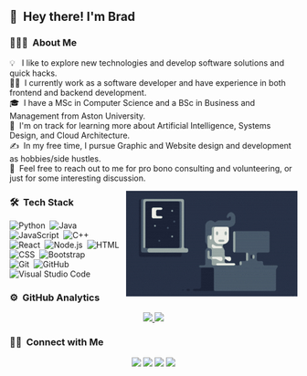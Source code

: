 ## 👋 &nbsp;Hey there! I'm Brad

### 👨🏻‍💻 &nbsp;About Me

💡 &nbsp; I like to explore new technologies and develop software solutions and quick hacks.\
👨‍💻 &nbsp;I currently work as a software developer and have experience in both frontend and backend development.\
🎓 &nbsp;I have a MSc in Computer Science and a BSc in Business and Management from Aston University.\
🌱 &nbsp;I'm on track for learning more about Artificial Intelligence, Systems Design, and Cloud Architecture.\
✍️ &nbsp;In my free time, I pursue Graphic and Website design and development as hobbies/side hustles.\
💬 &nbsp;Feel free to reach out to me for pro bono consulting and volunteering, or just for some interesting discussion.

<img alt="Night Coding" src="https://raw.githubusercontent.com/AVS1508/AVS1508/master/assets/Night-Coding.gif" align="right"/>

### 🛠 &nbsp;Tech Stack

![Python](https://img.shields.io/badge/-Python-333333?style=flat&logo=python)&nbsp;
![Java](https://img.shields.io/badge/-Java-333333?style=flat&logo=Java&logoColor=FFA518)&nbsp;
![JavaScript](https://img.shields.io/badge/-JavaScript-333333?style=flat&logo=javascript)&nbsp;
![C++](https://img.shields.io/badge/-C++-333333?style=flat&logo=C%2B%2B&logoColor=00599C)\
![React](https://img.shields.io/badge/-React-333333?style=flat&logo=react)&nbsp;
![Node.js](https://img.shields.io/badge/-Node.js-333333?style=flat&logo=node.js)&nbsp;
![HTML](https://img.shields.io/badge/-HTML-333333?style=flat&logo=HTML5)&nbsp;
![CSS](https://img.shields.io/badge/-CSS-333333?style=flat&logo=CSS3&logoColor=1572B6)&nbsp;
![Bootstrap](https://img.shields.io/badge/-Bootstrap-333333?style=flat&logo=bootstrap&logoColor=563D7C)\
![Git](https://img.shields.io/badge/-Git-333333?style=flat&logo=git)&nbsp;
![GitHub](https://img.shields.io/badge/-GitHub-333333?style=flat&logo=github)\
![Visual Studio Code](https://img.shields.io/badge/-Visual%20Studio%20Code-333333?style=flat&logo=visual-studio-code&logoColor=007ACC)&nbsp;

### ⚙️ &nbsp;GitHub Analytics

<p align="center">
<a href="https://github.com/AVS1508">
  <img height="180em" src="https://github-readme-stats-eight-theta.vercel.app/api?username=bradclemson97&show_icons=true&theme=vue-dark&include_all_commits=true&count_private=true" />
  <img height="180em" src="https://github-readme-stats-eight-theta.vercel.app/api/top-langs/?username=bradclemson97&layout=compact&exclude_lang=java+r&theme=vue-dark" />
</a>
</p>

### 🤝🏻 &nbsp;Connect with Me

<p align="center">
<a href="https://bradclemson97.github.io/"><img src="https://img.shields.io/badge/-bradleyclemson97.com-3423A6?style=flat-square&logo=Google-Chrome&logoColor=white"/></a>
<a href="https://www.linkedin.com/in/bradleyclemson"><img src="https://img.shields.io/badge/-Bradley%20Clemson-0077B5?style=flat-square&logo=Linkedin&logoColor=white"/></a>
<a href="mailto:bradclemson97@gmail.com"><img src="https://img.shields.io/badge/-bradclemson97@gmail.com-D14836?style=flat-square&logo=Gmail&logoColor=white"/></a>
<a href="https://twitter.com/bradclemson"><img src="https://img.shields.io/badge/-@bradclemson-1877F2?style=flat-square&logo=Twitter&logoColor=white"/></a>
</p>

